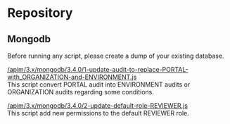 # Repository

## Mongodb

Before running any script, please create a dump of your existing
database.

[/apim/3.x/mongodb/3.4.0/1-update-audit-to-replace-PORTAL-with\_ORGANIZATION-and-ENVIRONMENT.js](https://raw.githubusercontent.com/gravitee-io/gravitee-api-management/master/gravitee-apim-repository/gravitee-apim-repository-mongodb/src/main/resources/scripts/3.4.0/1-update-audit-to-replace-PORTAL-with_ORGANIZATION-and-ENVIRONMENT.js)  
This script convert PORTAL audit into ENVIRONMENT audits or ORGANIZATION
audits regarding some conditions.

[/apim/3.x/mongodb/3.4.0/2-update-default-role-REVIEWER.js](https://raw.githubusercontent.com/gravitee-io/gravitee-api-management/master/gravitee-apim-repository/gravitee-apim-repository-mongodb/src/main/resources/scripts/3.4.0/2-update-default-role-REVIEWER.js)  
This script add new permissions to the default REVIEWER role.
